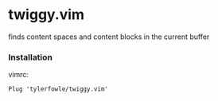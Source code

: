 # twiggy.vim

finds content spaces and content blocks in the current buffer

### Installation

vimrc:
```
Plug 'tylerfowle/twiggy.vim'
```

